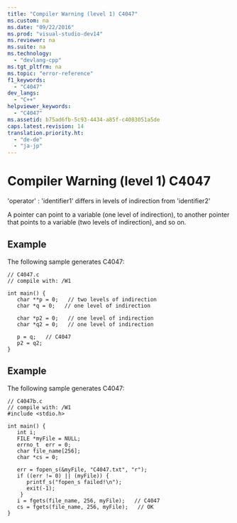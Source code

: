 ```yaml
---
title: "Compiler Warning (level 1) C4047"
ms.custom: na
ms.date: "09/22/2016"
ms.prod: "visual-studio-dev14"
ms.reviewer: na
ms.suite: na
ms.technology: 
  - "devlang-cpp"
ms.tgt_pltfrm: na
ms.topic: "error-reference"
f1_keywords: 
  - "C4047"
dev_langs: 
  - "C++"
helpviewer_keywords: 
  - "C4047"
ms.assetid: b75ad6fb-5c93-4434-a85f-c4083051a5de
caps.latest.revision: 14
translation.priority.ht: 
  - "de-de"
  - "ja-jp"
---
```

# Compiler Warning (level 1) C4047
'operator' : 'identifier1' differs in levels of indirection from 'identifier2'  
  
 A pointer can point to a variable (one level of indirection), to another pointer that points to a variable (two levels of indirection), and so on.  
  
## Example  
 The following sample generates C4047:  
  
```  
// C4047.c  
// compile with: /W1  
  
int main() {  
   char **p = 0;   // two levels of indirection  
   char *q = 0;   // one level of indirection  
  
   char *p2 = 0;   // one level of indirection  
   char *q2 = 0;   // one level of indirection  
  
   p = q;   // C4047  
   p2 = q2;  
}  
```  
  
## Example  
 The following sample generates C4047:  
  
```  
// C4047b.c  
// compile with: /W1  
#include <stdio.h>  
  
int main() {  
   int i;  
   FILE *myFile = NULL;  
   errno_t  err = 0;  
   char file_name[256];  
   char *cs = 0;  
  
   err = fopen_s(&myFile, "C4047.txt", "r");  
   if ((err != 0) || (myFile)) {  
      printf_s("fopen_s failed!\n");  
      exit(-1);  
    }  
   i = fgets(file_name, 256, myFile);   // C4047  
   cs = fgets(file_name, 256, myFile);   // OK  
}  
```